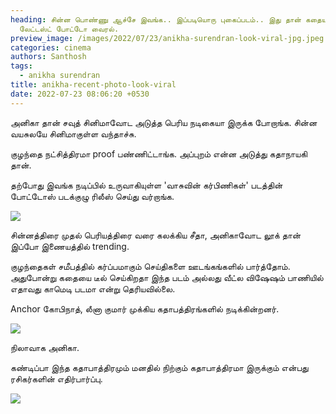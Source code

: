 ```yaml
---
heading: சின்ன பொண்ணு ஆச்சே இவங்க.. இப்படியொரு புகைப்படம்.. இது தான் கதையா?
  லேட்டஸ்ட் போட்டோ வைரல்.
preview_image: /images/2022/07/23/anikha-surendran-look-viral-jpg.jpeg
categories: cinema
authors: Santhosh
tags:
  - anikha surendran
title: anikha-recent-photo-look-viral
date: 2022-07-23 08:06:20 +0530
---
```

அனிகா தான் சவுத் சினிமாவோட அடுத்த பெரிய நடிகையா இருக்க போறாங்க. சின்ன வயசுலயே சினிமாகுள்ள வந்தாச்சு.

குழந்தை நட்சித்திரமா proof பண்ணிட்டாங்க. அப்புறம் என்ன அடுத்து கதாநாயகி தான்.

தற்போது இவங்க நடிப்பில் உருவாகியுள்ள 'வாசுவின் கர்பிணிகள்' படத்தின் போட்டோஸ் படக்குழு ரிலீஸ் செய்து வர்றாங்க.

![](/images/2022/07/23/vasuvin-garbinigal-movie-look-2-jpg.jpeg)

சின்னத்திரை முதல் பெரியத்திரை வரை கலக்கிய சீதா, அனிகாவோட லூக் தான் இப்போ இணையத்தில் trending.

குழந்தைகள் சமீபத்தில் கர்ப்பமாகும் செய்திகளை ஊடங்கங்களில் பார்த்தோம். அதுபோன்று கதையை டீல் செய்கிறதா இந்த படம் அல்லது வீட்ல விஷேஷம் பாணியில் எதாவது காமெடி படமா என்று தெரியவில்லை.

Anchor கோபிநாத், லீனா குமார் முக்கிய கதாபத்திரங்களில் நடிக்கின்றனர்.

![](/images/2022/07/23/vasuvin-garbinigal-movie-look-1-jpg.jpeg)

நிலாவாக அனிகா. 

கண்டிப்பா இந்த கதாபாத்திரமும் மனதில் நிற்கும் கதாபாத்திரமா இருக்கும் என்பது ரசிகர்களின் எதிர்பார்ப்பு.

![](/images/2022/07/23/vasuvin-garbinigal-movie-look-jpg.jpeg)